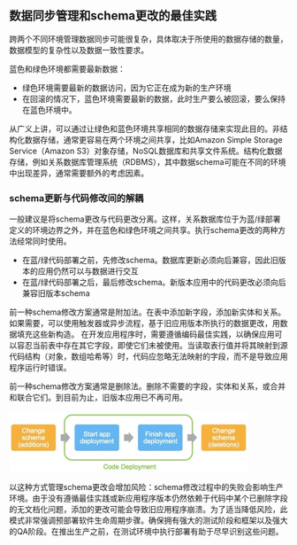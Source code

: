 ## 数据同步管理和schema更改的最佳实践

跨两个不同环境管理数据同步可能很复杂，具体取决于所使用的数据存储的数量，数据模型的复杂性以及数据一致性要求。

蓝色和绿色环境都需要最新数据：
- 绿色环境需要最新的数据访问，因为它正在成为新的生产环境
- 在回滚的情况下，蓝色环境需要最新的数据，此时生产要么被回滚，要么保持在蓝色环境中。

从广义上讲，可以通过让绿色和蓝色环境共享相同的数据存储来实现此目的。非结构化数据存储，通常更容易在两个环境之间共享，比如Amazon Simple Storage Service（Amazon S3）对象存储，NoSQL数据库和共享文件系统。结构化数据存储，例如关系数据库管理系统（RDBMS），其中数据schema可能在不同的环境中出现差异，通常需要额外的考虑因素。

### schema更新与代码修改间的解耦

一般建议是将schema更改与代码更改分离。这样，关系数据库位于为蓝/绿部署定义的环境边界之外，并在蓝色和绿色环境之间共享。执行schema更改的两种方法经常同时使用。
- 在蓝/绿代码部署之前，先修改schema。数据库更新必须向后兼容，因此旧版本的应用仍然可以与数据进行交互
- 在蓝/绿代码部署之后，最后修改schema。新版本应用中的代码更改必须向后兼容旧版本schema

前一种schema修改方案通常是附加法。在表中添加新字段，添加新实体和关系。如果需要，可以使用触发器或异步流程，基于旧应用版本所执行的数据更改，用数据填充这些新构造。
在开发应用程序时，需要遵循编码最佳实践，以确保应用可以容忍当前表中存在其它字段，即使它们未被使用。当读取表行值并将其映射到源代码结构（对象，数组哈希等）时，代码应忽略无法映射的字段，而不是导致应用程序运行时错误。

前一种schema修改方案通常是删除法。删除不需要的字段，实体和关系，或合并和联合它们。到目前为止，旧版本应用已不再可用。

![15](images/Figure15.jpg)

以这种方式管理schema更改会增加风险：schema修改过程中的失败会影响生产环境。由于没有遵循最佳实践或新应用程序版本仍然依赖于代码中某个已删除字段的无文档化问题，添加的更改可能会导致旧应用程序崩溃。为了适当降低风险，此模式非常强调预部署软件生命周期步骤。确保拥有强大的测试阶段和框架以及强大的QA阶段。在推出生产之前，在测试环境中执行部署有助于尽早识别这些问题。